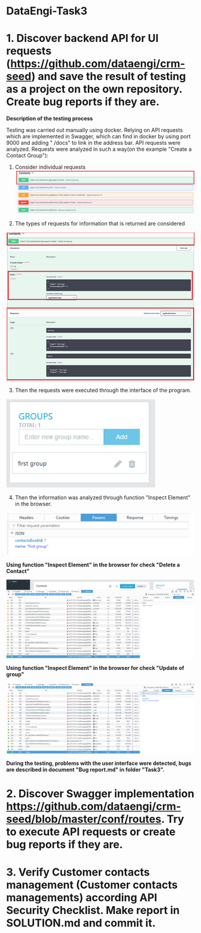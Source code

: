 # DataEngi-Task3
**1. Discover backend API for UI requests (https://github.com/dataengi/crm-seed) and save the result of testing as a project on the own repository. Create bug reports if they are.**
==================================
**Description of the testing process**

Testing was carried out manually using docker. Relying on API requests which are implemented in Swagger, which can find in docker by using port 9000 and adding " /docs" to link in the address bar. API requests were analyzed.
Requests were analyzed in such a way(on the example "Create a Contact Group"):

1. Consider individual requests
![Image alt](https://github.com/doctor9393/DataEngi-task-QA/blob/master/Task3/photos/GroupCreate1.jpg)

2. The types of requests for information that is returned are considered

![Image alt](https://github.com/doctor9393/DataEngi-task-QA/blob/master/Task3/photos/GroupCreate2.jpg)

3. Then the requests were executed through the interface of the program.

![Image alt](https://github.com/doctor9393/DataEngi-task-QA/blob/master/Task3/photos/GroupCreate3.jpg)

4. Then the information was analyzed through function "Inspect Element" in the browser.

![Image alt](https://github.com/doctor9393/DataEngi-task-QA/blob/master/Task3/photos/GroupCreate4.jpg)

**Using function "Inspect Element" in the browser for check "Delete a Contact"**

![Image alt](https://github.com/doctor9393/DataEngi-task-QA/blob/master/Task3/photos/Delete%20of%20contacts.jpg)

**Using function "Inspect Element" in the browser for check "Update of group"**

![Image alt](https://github.com/doctor9393/DataEngi-task-QA/blob/master/Task3/photos/UpdateOfGroup.jpg)


**During the testing, problems with the user interface were detected, bugs are described in document "Bug report.md" in folder "Task3".**


**2. Discover Swagger implementation https://github.com/dataengi/crm-seed/blob/master/conf/routes. Try to execute API requests or create bug reports if they are.**
==================================

**3. Verify Customer contacts management (Customer contacts managements) according API Security Checklist. Make report in SOLUTION.md and commit it.**
==================================

